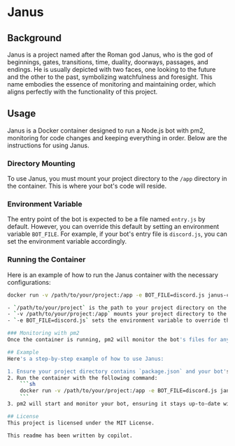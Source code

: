 # Janus

## Background
Janus is a project named after the Roman god Janus, who is the god of beginnings, gates, transitions, time, duality, doorways, passages, and endings. He is usually depicted with two faces, one looking to the future and the other to the past, symbolizing watchfulness and foresight. This name embodies the essence of monitoring and maintaining order, which aligns perfectly with the functionality of this project.

## Usage
Janus is a Docker container designed to run a Node.js bot with pm2, monitoring for code changes and keeping everything in order. Below are the instructions for using Janus.

### Directory Mounting
To use Janus, you must mount your project directory to the `/app` directory in the container. This is where your bot's code will reside.

### Environment Variable
The entry point of the bot is expected to be a file named `entry.js` by default. However, you can override this default by setting an environment variable `BOT_FILE`. For example, if your bot's entry file is `discord.js`, you can set the environment variable accordingly.

### Running the Container
Here is an example of how to run the Janus container with the necessary configurations:

```sh
docker run -v /path/to/your/project:/app -e BOT_FILE=discord.js janus-container

- `/path/to/your/project` is the path to your project directory on the host machine.
- `-v /path/to/your/project:/app` mounts your project directory to the `/app` directory in the container.
- `-e BOT_FILE=discord.js` sets the environment variable to override the default entry point.

### Monitoring with pm2
Once the container is running, pm2 will monitor the bot's files for any changes and automatically restart the bot if necessary. All output from pm2 will be directed to the container's logs.

## Example
Here's a step-by-step example of how to use Janus:

1. Ensure your project directory contains `package.json` and your bot's entry file (e.g., `entry.js` or `discord.js`).
2. Run the container with the following command:
    ```sh
    docker run -v /path/to/your/project:/app -e BOT_FILE=discord.js janus-container
    ```
3. pm2 will start and monitor your bot, ensuring it stays up-to-date with any code changes.

## License
This project is licensed under the MIT License.

This readme has been written by copilot. 
